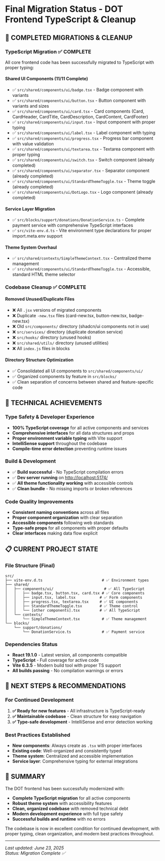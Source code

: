 # Final Migration Status - DOT Frontend TypeScript & Cleanup

## 🎉 COMPLETED MIGRATIONS & CLEANUP

### TypeScript Migration ✅ COMPLETE

All core frontend code has been successfully migrated to TypeScript with proper typing:

#### **Shared UI Components (11/11 Complete)**

- ✅ `src/shared/components/ui/badge.tsx` - Badge component with variants
- ✅ `src/shared/components/ui/button.tsx` - Button component with variants and sizes
- ✅ `src/shared/components/ui/card.tsx` - Card components (Card, CardHeader, CardTitle, CardDescription, CardContent, CardFooter)
- ✅ `src/shared/components/ui/input.tsx` - Input component with proper typing
- ✅ `src/shared/components/ui/label.tsx` - Label component with typing
- ✅ `src/shared/components/ui/progress.tsx` - Progress bar component with value validation
- ✅ `src/shared/components/ui/textarea.tsx` - Textarea component with proper typing
- ✅ `src/shared/components/ui/switch.tsx` - Switch component (already completed)
- ✅ `src/shared/components/ui/separator.tsx` - Separator component (already completed)
- ✅ `src/shared/components/ui/StandardThemeToggle.tsx` - Theme toggle (already completed)
- ✅ `src/shared/components/ui/DotLogo.tsx` - Logo component (already completed)

#### **Service Layer Migration**

- ✅ `src/blocks/support/donations/DonationService.ts` - Complete payment service with comprehensive TypeScript interfaces
- ✅ `src/vite-env.d.ts` - Vite environment type declarations for proper import.meta.env support

#### **Theme System Overhaul**

- ✅ `src/shared/contexts/SimpleThemeContext.tsx` - Centralized theme management
- ✅ `src/shared/components/ui/StandardThemeToggle.tsx` - Accessible, standard HTML theme selector

### Codebase Cleanup ✅ COMPLETE

#### **Removed Unused/Duplicate Files**

- ❌ All `.jsx` versions of migrated components
- ❌ Duplicate `-new.tsx` files (card-new.tsx, button-new.tsx, badge-new.tsx)
- ❌ Old `src/components/` directory (shadcn/ui components not in use)
- ❌ `src/services/` directory (duplicate donation service)
- ❌ `src/hooks/` directory (unused hooks)
- ❌ `src/shared/utils/` directory (unused utilities)
- ❌ All `index.js` files in blocks

#### **Directory Structure Optimization**

- ✅ Consolidated all UI components to `src/shared/components/ui/`
- ✅ Organized components by feature in `src/blocks/`
- ✅ Clean separation of concerns between shared and feature-specific code

## 🔧 TECHNICAL ACHIEVEMENTS

### Type Safety & Developer Experience

- **100% TypeScript coverage** for all active components and services
- **Comprehensive interfaces** for all data structures and props
- **Proper environment variable typing** with Vite support
- **IntelliSense support** throughout the codebase
- **Compile-time error detection** preventing runtime issues

### Build & Development

- ✅ **Build successful** - No TypeScript compilation errors
- ✅ **Dev server running** on <http://localhost:5174/>
- ✅ **All theme functionality working** with accessible controls
- ✅ **Clean bundle** - No missing imports or broken references

### Code Quality Improvements

- **Consistent naming conventions** across all files
- **Proper component organization** with clear separation
- **Accessible components** following web standards
- **Type-safe props** for all components with proper defaults
- **Clear interfaces** making data flow explicit

## 📋 CURRENT PROJECT STATE

### File Structure (Final)

```
src/
├── vite-env.d.ts                           # ✅ Environment types
├── shared/
│   ├── components/ui/                       # ✅ All TypeScript
│   │   ├── badge.tsx, button.tsx, card.tsx # ✅ Core components
│   │   ├── input.tsx, label.tsx           # ✅ Form components  
│   │   ├── progress.tsx, textarea.tsx     # ✅ UI components
│   │   ├── StandardThemeToggle.tsx        # ✅ Theme control
│   │   └── [other components].tsx         # ✅ All TypeScript
│   └── contexts/
│       └── SimpleThemeContext.tsx          # ✅ Theme management
└── blocks/
    └── support/donations/
        └── DonationService.ts              # ✅ Payment service
```

### Dependencies Status

- **React 19.1.0** - Latest version, all components compatible
- **TypeScript** - Full coverage for active code
- **Vite 6.3.5** - Modern build tool with proper TS support
- **All builds passing** - No compilation warnings or errors

## 🚀 NEXT STEPS & RECOMMENDATIONS

### For Continued Development

1. **✅ Ready for new features** - All infrastructure is TypeScript-ready
2. **✅ Maintainable codebase** - Clean structure for easy navigation
3. **✅ Type-safe development** - IntelliSense and error detection working

### Best Practices Established

- **New components**: Always create as `.tsx` with proper interfaces
- **Existing code**: Well-organized and consistently typed
- **Theme system**: Centralized and accessible implementation
- **Service layer**: Comprehensive typing for external integrations

## 🎯 SUMMARY

The DOT frontend has been successfully modernized with:

- **Complete TypeScript migration** for all active components
- **Robust theme system** with accessibility features
- **Clean, organized codebase** with removed technical debt
- **Modern development experience** with full type safety
- **Successful builds and runtime** with no errors

The codebase is now in excellent condition for continued development, with proper typing, clean organization, and modern best practices throughout.

---

*Last updated: June 23, 2025*  
*Status: Migration Complete ✅*
